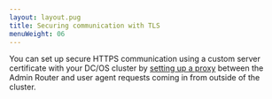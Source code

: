 ```yaml
---
layout: layout.pug
title: Securing communication with TLS
menuWeight: 06
---
```


You can set up secure HTTPS communication using a custom server certificate with your DC/OS cluster by [setting up a proxy](/docs/1.10/networking/tls-ssl/haproxy-adminrouter/) between the Admin Router and user agent requests coming in from outside of the cluster. 


